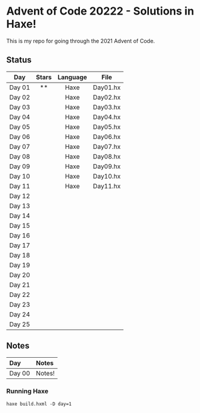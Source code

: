 # Advent of Code 20222 - Solutions in Haxe!

This is my repo for going through the 2021 Advent of Code.

## Status

|  Day   | Stars | Language |   File   |
| :----: | :---: | :------: | :------: |
| Day 01 | **    |   Haxe   | Day01.hx |
| Day 02 |       |   Haxe   | Day02.hx |
| Day 03 |       |   Haxe   | Day03.hx |
| Day 04 |       |   Haxe   | Day04.hx |
| Day 05 |       |   Haxe   | Day05.hx |
| Day 06 |       |   Haxe   | Day06.hx |
| Day 07 |       |   Haxe   | Day07.hx |
| Day 08 |       |   Haxe   | Day08.hx |
| Day 09 |       |   Haxe   | Day09.hx |
| Day 10 |       |   Haxe   | Day10.hx |
| Day 11 |       |   Haxe   | Day11.hx |
| Day 12 |       |          |          |
| Day 13 |       |          |          |
| Day 14 |       |          |          |
| Day 15 |       |          |          |
| Day 16 |       |          |          |
| Day 17 |       |          |          |
| Day 18 |       |          |          |
| Day 19 |       |          |          |
| Day 20 |       |          |          |
| Day 21 |       |          |          |
| Day 22 |       |          |          |
| Day 23 |       |          |          |
| Day 24 |       |          |          |
| Day 25 |       |          |          |

## Notes

| Day    | Notes  |
| :----- | :----- |
| Day 00 | Notes! |

### Running Haxe

`haxe build.hxml -D day=1`
